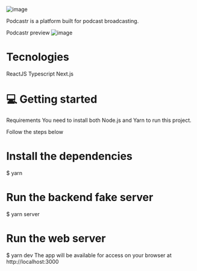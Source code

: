 ![image](https://user-images.githubusercontent.com/58342763/115938006-ae728d00-a46f-11eb-8abf-11578ab51441.png)

Podcastr is a platform built for podcast broadcasting.

Podcastr preview
![image](https://user-images.githubusercontent.com/58342763/115937934-82efa280-a46f-11eb-8e74-6a3fc02dca28.png)

# Tecnologies
ReactJS
Typescript
Next.js

# 💻 Getting started
Requirements
You need to install both Node.js and Yarn to run this project.


Follow the steps below

# Install the dependencies
$ yarn

# Run the backend fake server
$ yarn server

# Run the web server
$ yarn dev
The app will be available for access on your browser at http://localhost:3000

